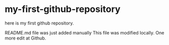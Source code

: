 # my-first-github-repository
here is my first github repository.


README.md file was just added manually
This file was modified locally.
One more edit at Github.
